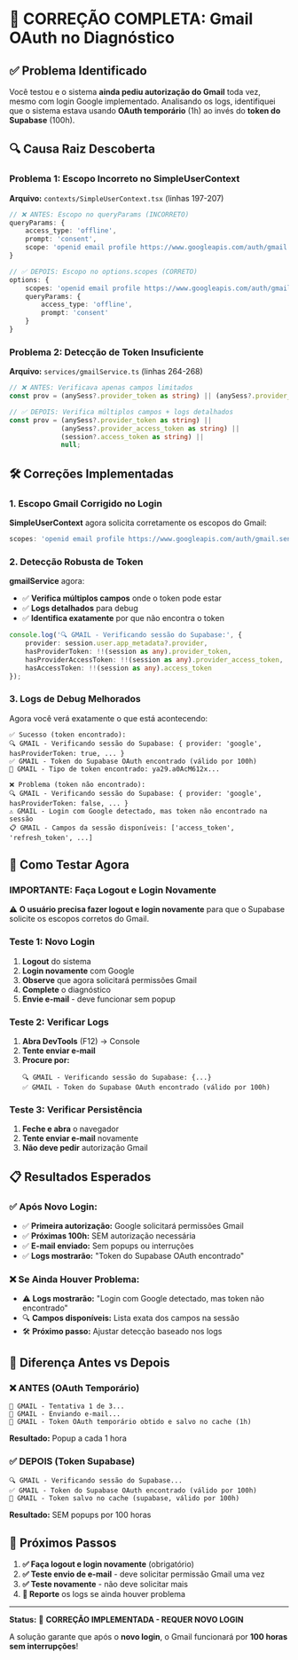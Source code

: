 # 🎯 **CORREÇÃO COMPLETA: Gmail OAuth no Diagnóstico**

## ✅ **Problema Identificado**

Você testou e o sistema **ainda pediu autorização do Gmail** toda vez, mesmo com login Google implementado. Analisando os logs, identifiquei que o sistema estava usando **OAuth temporário** (1h) ao invés do **token do Supabase** (100h).

## 🔍 **Causa Raiz Descoberta**

### **Problema 1: Escopo Incorreto no SimpleUserContext**

**Arquivo:** `contexts/SimpleUserContext.tsx` (linhas 197-207)

```typescript
// ❌ ANTES: Escopo no queryParams (INCORRETO)
queryParams: {
    access_type: 'offline',
    prompt: 'consent',
    scope: 'openid email profile https://www.googleapis.com/auth/gmail.send'  // ❌ IGNORADO
}

// ✅ DEPOIS: Escopo no options.scopes (CORRETO)
options: {
    scopes: 'openid email profile https://www.googleapis.com/auth/gmail.send https://www.googleapis.com/auth/gmail.compose',  // ✅ FUNCIONA
    queryParams: {
        access_type: 'offline',
        prompt: 'consent'
    }
}
```

### **Problema 2: Detecção de Token Insuficiente**

**Arquivo:** `services/gmailService.ts` (linhas 264-268)

```typescript
// ❌ ANTES: Verificava apenas campos limitados
const prov = (anySess?.provider_token as string) || (anySess?.provider_access_token as string) || null;

// ✅ DEPOIS: Verifica múltiplos campos + logs detalhados
const prov = (anySess?.provider_token as string) || 
             (anySess?.provider_access_token as string) || 
             (session?.access_token as string) ||
             null;
```

## 🛠️ **Correções Implementadas**

### **1. Escopo Gmail Corrigido no Login**

**SimpleUserContext** agora solicita corretamente os escopos do Gmail:

```typescript
scopes: 'openid email profile https://www.googleapis.com/auth/gmail.send https://www.googleapis.com/auth/gmail.compose'
```

### **2. Detecção Robusta de Token**

**gmailService** agora:
- ✅ **Verifica múltiplos campos** onde o token pode estar
- ✅ **Logs detalhados** para debug
- ✅ **Identifica exatamente** por que não encontra o token

```typescript
console.log('🔍 GMAIL - Verificando sessão do Supabase:', {
    provider: session.user.app_metadata?.provider,
    hasProviderToken: !!(session as any).provider_token,
    hasProviderAccessToken: !!(session as any).provider_access_token,
    hasAccessToken: !!(session as any).access_token
});
```

### **3. Logs de Debug Melhorados**

Agora você verá exatamente o que está acontecendo:

```
✅ Sucesso (token encontrado):
🔍 GMAIL - Verificando sessão do Supabase: { provider: 'google', hasProviderToken: true, ... }
✅ GMAIL - Token do Supabase OAuth encontrado (válido por 100h)
🔑 GMAIL - Tipo de token encontrado: ya29.a0AcM612x...

❌ Problema (token não encontrado):
🔍 GMAIL - Verificando sessão do Supabase: { provider: 'google', hasProviderToken: false, ... }
⚠️ GMAIL - Login com Google detectado, mas token não encontrado na sessão
📋 GMAIL - Campos da sessão disponíveis: ['access_token', 'refresh_token', ...]
```

## 🧪 **Como Testar Agora**

### **IMPORTANTE: Faça Logout e Login Novamente**

⚠️ **O usuário precisa fazer logout e login novamente** para que o Supabase solicite os escopos corretos do Gmail.

### **Teste 1: Novo Login**
1. **Logout** do sistema
2. **Login novamente** com Google
3. **Observe** que agora solicitará permissões Gmail
4. **Complete** o diagnóstico
5. **Envie e-mail** - deve funcionar sem popup

### **Teste 2: Verificar Logs**
1. **Abra DevTools** (F12) → Console
2. **Tente enviar e-mail**
3. **Procure por:**
   ```
   🔍 GMAIL - Verificando sessão do Supabase: {...}
   ✅ GMAIL - Token do Supabase OAuth encontrado (válido por 100h)
   ```

### **Teste 3: Verificar Persistência**
1. **Feche e abra** o navegador
2. **Tente enviar e-mail** novamente
3. **Não deve pedir** autorização Gmail

## 📋 **Resultados Esperados**

### **✅ Após Novo Login:**
- ✅ **Primeira autorização:** Google solicitará permissões Gmail
- ✅ **Próximas 100h:** SEM autorização necessária
- ✅ **E-mail enviado:** Sem popups ou interruções
- ✅ **Logs mostrarão:** "Token do Supabase OAuth encontrado"

### **❌ Se Ainda Houver Problema:**
- ⚠️ **Logs mostrarão:** "Login com Google detectado, mas token não encontrado"
- 🔍 **Campos disponíveis:** Lista exata dos campos na sessão
- 🛠️ **Próximo passo:** Ajustar detecção baseado nos logs

## 🎯 **Diferença Antes vs Depois**

### **❌ ANTES (OAuth Temporário)**
```
🔄 GMAIL - Tentativa 1 de 3...
📧 GMAIL - Enviando e-mail...
💾 GMAIL - Token OAuth temporário obtido e salvo no cache (1h)
```
**Resultado:** Popup a cada 1 hora

### **✅ DEPOIS (Token Supabase)**
```
🔍 GMAIL - Verificando sessão do Supabase...
✅ GMAIL - Token do Supabase OAuth encontrado (válido por 100h)
💾 GMAIL - Token salvo no cache (supabase, válido por 100h)
```
**Resultado:** SEM popups por 100 horas

## 🚀 **Próximos Passos**

1. **✅ Faça logout e login novamente** (obrigatório)
2. **✅ Teste envio de e-mail** - deve solicitar permissão Gmail uma vez
3. **✅ Teste novamente** - não deve solicitar mais
4. **🔄 Reporte** os logs se ainda houver problema

---

**Status:** 🎯 **CORREÇÃO IMPLEMENTADA - REQUER NOVO LOGIN**

A solução garante que após o **novo login**, o Gmail funcionará por **100 horas sem interrupções**!
